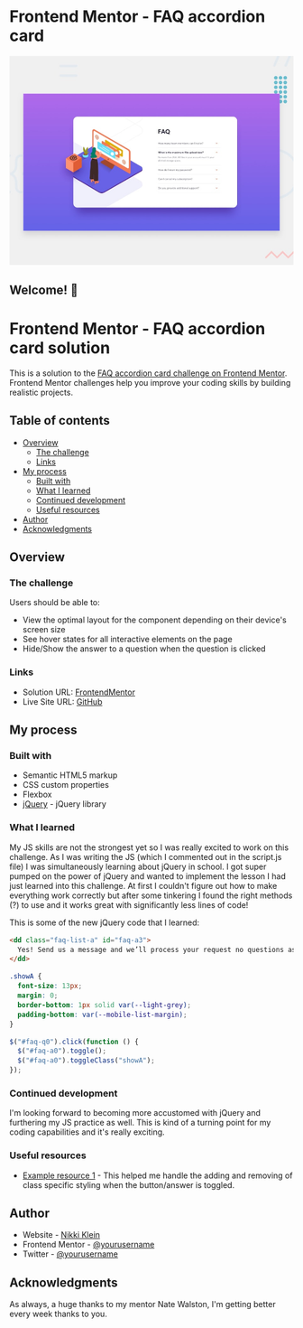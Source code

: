 # Frontend Mentor - FAQ accordion card

![Design preview for the FAQ accordion card coding challenge](./design/desktop-preview.jpg)

## Welcome! 👋

# Frontend Mentor - FAQ accordion card solution

This is a solution to the [FAQ accordion card challenge on Frontend Mentor](https://www.frontendmentor.io/challenges/faq-accordion-card-XlyjD0Oam). Frontend Mentor challenges help you improve your coding skills by building realistic projects.

## Table of contents

- [Overview](#overview)
  - [The challenge](#the-challenge)
  - [Links](#links)
- [My process](#my-process)
  - [Built with](#built-with)
  - [What I learned](#what-i-learned)
  - [Continued development](#continued-development)
  - [Useful resources](#useful-resources)
- [Author](#author)
- [Acknowledgments](#acknowledgments)

## Overview

### The challenge

Users should be able to:

- View the optimal layout for the component depending on their device's screen size
- See hover states for all interactive elements on the page
- Hide/Show the answer to a question when the question is clicked

### Links

- Solution URL: [FrontendMentor](https://your-solution-url.com)
- Live Site URL: [GitHub](https://streetlightkids.github.io/faq-accordion-card-main/)

## My process

### Built with

- Semantic HTML5 markup
- CSS custom properties
- Flexbox
- [jQuery](https://code.jquery.com/) - jQuery library

### What I learned

My JS skills are not the strongest yet so I was really excited to work on this challenge. As I was writing the JS (which I commented out in the script.js file) I was simultaneously learning about jQuery in school. I got super pumped on the power of jQuery and wanted to implement the lesson I had just learned into this challenge. At first I couldn't figure out how to make everything work correctly but after some tinkering I found the right methods (?) to use and it works great with significantly less lines of code!

This is some of the new jQuery code that I learned:

```html
<dd class="faq-list-a" id="faq-a3">
  Yes! Send us a message and we’ll process your request no questions asked.
</dd>
```

```css
.showA {
  font-size: 13px;
  margin: 0;
  border-bottom: 1px solid var(--light-grey);
  padding-bottom: var(--mobile-list-margin);
}
```

```js
$("#faq-q0").click(function () {
  $("#faq-a0").toggle();
  $("#faq-a0").toggleClass("showA");
});
```

### Continued development

I'm looking forward to becoming more accustomed with jQuery and furthering my JS practice as well. This is kind of a turning point for my coding capabilities and it's really exciting.

### Useful resources

- [Example resource 1](https://api.jquery.com/toggleclass/) - This helped me handle the adding and removing of class specific styling when the button/answer is toggled.

## Author

- Website - [Nikki Klein](https://www.kleinlikecalvin.com)
- Frontend Mentor - [@yourusername](https://www.frontendmentor.io/profile/streetlightkids)
- Twitter - [@yourusername](https://www.twitter.com/anotherklein)

## Acknowledgments

As always, a huge thanks to my mentor Nate Walston, I'm getting better every week thanks to you.
